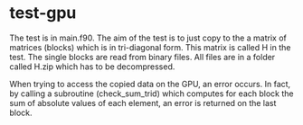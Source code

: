 # test-gpu
The test is in main.f90. The aim of the test is to just copy to the a matrix of matrices (blocks) which is in tri-diagonal form. This matrix is called H in the test. The single blocks are read from binary files. All files are in a folder called H.zip which has to be decompressed.

When trying to access the copied data on the GPU, an error occurs. In fact, by calling a subroutine (check_sum_trid) which computes for each block the sum of absolute values of each element, an error is returned on the last block.
